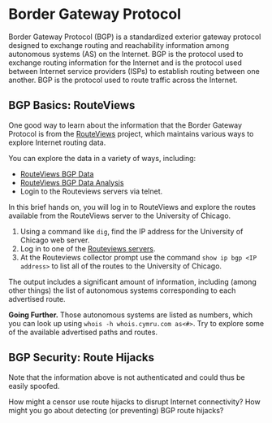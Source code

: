 # Border Gateway Protocol

Border Gateway Protocol (BGP) is a standardized exterior gateway protocol
designed to exchange routing and reachability information among autonomous
systems (AS) on the Internet. BGP is the protocol used to exchange routing
information for the Internet and is the protocol used between Internet service
providers (ISPs) to establish routing between one another. BGP is the protocol
used to route traffic across the Internet.

## BGP Basics: RouteViews

One good way to learn about the information that the Border Gateway Protocol
is from the [RouteViews](https://routeviews.org/) project, which maintains
various ways to explore Internet routing data.

You can explore the data in a variety of ways, including:
- [RouteViews BGP Data](https://www.routeviews.org/bgpdata/)
- [RouteViews BGP Data Analysis](https://www.routeviews.org/bgpdata/analysis.html)
- Login to the Routeviews servers via telnet.

In this brief hands on, you will log in to RouteViews and explore the routes
available from the RouteViews server to the University of Chicago.

1. Using a command like `dig`, find the IP address for the University of Chicago web server.
2. Log in to one of the [Routeviews
   servers](https://www.routeviews.org/routeviews/index.php/collectors/).
3. At the Routeviews collector prompt use the command `show ip bgp <IP
   address>` to list all of the routes to the University of Chicago.
   
The output includes a significant amount of information, including (among
other things) the list of autonomous systems corresponding to each advertised
route.  

**Going Further.** Those autonomous systems are listed as numbers, which you can look up
using `whois -h whois.cymru.com as<#>`.  Try to explore some of the available
advertised paths and routes.

## BGP Security: Route Hijacks

Note that the information above is not authenticated and could thus be easily
spoofed. 

How might a censor use route hijacks to disrupt Internet connectivity?
How might you go about detecting (or preventing) BGP route hijacks?
